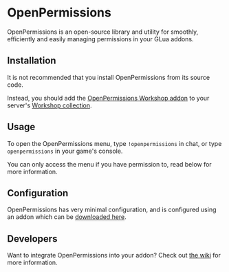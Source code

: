 # OpenPermissions

OpenPermissions is an open-source library and utility for smoothly, efficiently and easily managing permissions in your GLua addons.

## Installation

It is not recommended that you install OpenPermissions from its source code.

Instead, you should add the [OpenPermissions Workshop addon](https://steamcommunity.com/sharedfiles/filedetails/?id=1595317397) to your server's [Workshop collection](http://wiki.garrysmod.com/page/Workshop_for_Dedicated_Servers).

## Usage

To open the OpenPermissions menu, type `!openpermissions` in chat, or type `openpermissions` in your game's console.

You can only access the menu if you have permission to, read below for more information.

## Configuration

OpenPermissions has very minimal configuration, and is configured using an addon which can be [downloaded here](https://github.com/GmodAdminSuite/OpenPermissions-Config).

## Developers

Want to integrate OpenPermissions into your addon? Check out [the wiki](https://github.com/GmodAdminSuite/OpenPermissions/wiki) for more information.